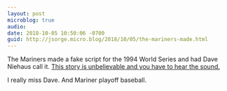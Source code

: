 ```yaml
---
layout: post
microblog: true
audio: 
date: 2018-10-05 10:50:06 -0700
guid: http://jsorge.micro.blog/2018/10/05/the-mariners-made.html
---
```

The Mariners made a fake script for the 1994 World Series and had Dave Niehaus call it. [This story is unbelievable and you have to hear the sound.](https://theathletic.com/569307/2018/10/05/fly-fly-away-the-story-behind-the-mariners-unforgettable-and-fake-world-series-triumph)

I really miss Dave. And Mariner playoff baseball.

